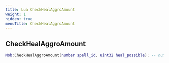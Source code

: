 ```yaml
---
title: Lua CheckHealAggroAmount
weight: 1
hidden: true
menuTitle: CheckHealAggroAmount
---
```

## CheckHealAggroAmount
```lua
Mob:CheckHealAggroAmount(number spell_id, uint32 heal_possible); -- number
```